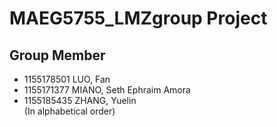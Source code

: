 # MAEG5755_LMZgroup Project
## Group Member
- 1155178501 LUO, Fan  
- 1155171377 MIANO, Seth Ephraim Amora  
- 1155185435 ZHANG, Yuelin  
(In alphabetical order)

